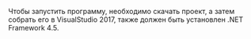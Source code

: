 Чтобы запустить программу, необходимо скачать проект, а затем собрать его в VisualStudio 2017, также должен быть установлен .NET Framework 4.5.

